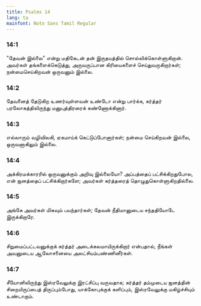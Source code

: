 ```yaml
---
title: Psalms 14
lang: ta
mainfont: Noto Sans Tamil Regular
---
```


###  14:1

&quot;தேவன் இல்லை&quot; என்று மதிகேடன் தன் இருதயத்தில் சொல்லிக்கொள்ளுகிறான். அவர்கள் தங்களைக்கெடுத்து, அருவருப்பான கிரியைகளைச் செய்துவருகிறார்கள்; நன்மைசெய்கிறவன் ஒருவனும் இல்லை.

###  14:2

தேவனைத் தேடுகிற உணர்வுள்ளவன் உண்டோ என்று பார்க்க, கர்த்தர் பரலோகத்திலிருந்து மனுபுத்திரரைக் கண்ணோக்கினார்.

###  14:3

எல்லாரும் வழிவிலகி, ஏகமாய்க் கெட்டுப்போனார்கள்; நன்மை செய்கிறவன் இல்லை, ஒருவனாகிலும் இல்லை.

###  14:4

அக்கிரமக்காரரில் ஒருவனுக்கும் அறிவு இல்லையோ? அப்பத்தைப் பட்சிக்கிறதுபோல, என் ஜனத்தைப் பட்சிக்கிறார்களே; அவர்கள் கர்த்தரைத் தொழுதுகொள்ளுகிறதில்லை.

###  14:5

அங்கே அவர்கள் மிகவும் பயந்தார்கள்; தேவன் நீதிமானுடைய சந்ததியோடே இருக்கிறாரே.

###  14:6

சிறுமைப்பட்டவனுக்குக் கர்த்தர் அடைக்கலமாயிருக்கிறார் என்பதால், நீங்கள் அவனுடைய ஆலோசனையை அலட்சியம்பண்ணினீர்கள்.

###  14:7

சீயோனிலிருந்து இஸ்ரவேலுக்கு இரட்சிப்பு வருவதாக; கர்த்தர் தம்முடைய ஜனத்தின் சிறையிருப்பைத் திருப்பும்போது, யாக்கோபுக்குக் களிப்பும், இஸ்ரவேலுக்கு மகிழ்ச்சியும் உண்டாகும்.

